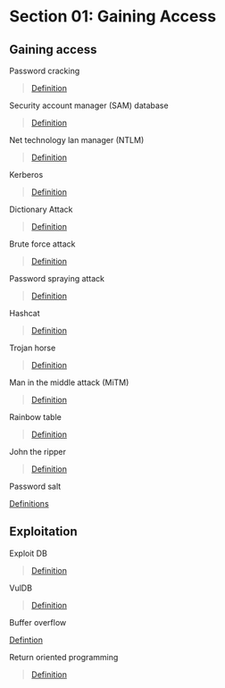 # Section 01: Gaining Access

## Gaining access
Password cracking

> [Definition](../definitions/definitions_P.md#password-cracking)

Security account manager (SAM) database

> [Definition](../definitions/definitions_S.md#security-account-manager-database)

Net technology lan manager (NTLM)

> [Definition](../definitions/definitions_N.md#net-technology-lan-manager)

Kerberos

> [Definition](../definitions/definitions_K.md#kerberos)

Dictionary Attack

> [Definition](../definitions/definitions_D.md#dictionary-attack)

Brute force attack

> [Definition](../definitions/definitions_B.md#brute-force-attack)

Password spraying attack

> [Definition](../definitions/definitions_P.md#password-spraying-attack)

Hashcat

> [Definition](../definitions/definitions_H.md#hashcat)

Trojan horse

> [Definition](../definitions/definitions_T.md#trojan-horse)

Man in the middle attack (MiTM)

> [Definition](../definitions/definitions_M.md#man-in-the-middle-attack)

Rainbow table
 
> [Definition](../definitions/definitions_R.md#rainbow-table)

John the ripper

> [Definition](../definitions/definitions_J.md#john-the-ripper)

Password salt

[Definitions](../definitions/definitions_S.md#salt)

## Exploitation
Exploit DB

> [Definition](../definitions/definitions_E.md#exploit-db)

VulDB

> [Definition](../definitions/definitions_V.md#vuldb)

Buffer overflow

[Defintion](../definitions/definitions_B.md#buffer-overflow)

Return oriented programming
 
> [Definition](../definitions/definitions_E.md#exploit-db)
